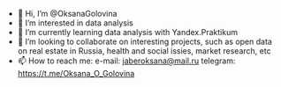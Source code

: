 - 👋 Hi, I’m @OksanaGolovina
- 👀 I’m interested in data analysis
- 🌱 I’m currently learning data analysis with Yandex.Praktikum
- 💞️ I’m looking to collaborate on interesting projects, such as open data on real estate in Russia, health and social issies, market research, etc
- 📫 How to reach me: 
e-mail: jaberoksana@mail.ru
telegram: https://t.me/Oksana_O_Golovina

<!---
OksanaGolovina/OksanaGolovina is a ✨ special ✨ repository because its `README.md` (this file) appears on your GitHub profile.
You can click the Preview link to take a look at your changes.
--->

